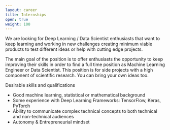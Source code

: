 ```yaml
---
layout: career
title: Internships
open: true
weight: 100
---
```


We are looking for Deep Learning / Data Scientist enthusiasts that want to keep learning and working in new challenges creating minimum viable products to test different ideas or help with cutting edge projects.

The main goal of the position is to offer enthusiasts the opportunity to keep improving their skills in order to find a full time position as Machine Learning Engineer or Data Scientist. This position is for side projects with a high component of scientific research. You can bring your own ideas too. 

Desirable skills and qualifications
* Good machine learning, statistical or mathematical background
* Some experience with Deep Learning Frameworks: TensorFlow, Keras, PyTorch
* Ability to communicate complex technical concepts to both technical and non-technical audiences 
* Autonomy & Entrepreneurial mindset
